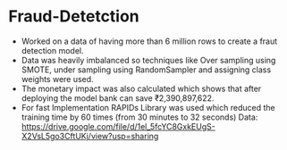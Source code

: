 # Fraud-Detetction
* Worked on a data of having more than 6 million rows to create a fraut detection model.
* Data was heavily imbalanced so techniques like Over sampling using SMOTE, under sampling using RandomSampler and assigning class weights were used.
* The monetary impact was also calculated which shows that after deploying the model bank can save ₹2,390,897,622.
* For fast Implementation RAPIDs Library was used which reduced the training time by 60 times (from 30 minutes to 32 seconds)
Data: https://drive.google.com/file/d/1el_5fcYC8GxkEUgS-X2VsL5go3CftUKj/view?usp=sharing

